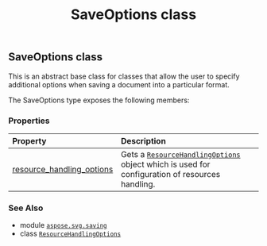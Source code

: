 ﻿---
title: SaveOptions class
second_title: Aspose.SVG for Python via .NET API References
description: 
type: docs
weight: 70
url: /python-net/aspose.svg.saving/saveoptions/
is_root: false
---

## SaveOptions class

This is an abstract base class for classes that allow the user to specify additional options when saving a document into a particular format.



The SaveOptions type exposes the following members:

### Properties
| Property | Description |
| :- | :- |
| [resource_handling_options](/svg/python-net/aspose.svg.saving/saveoptions/resource_handling_options) | Gets a [`ResourceHandlingOptions`](/svg/python-net/aspose.svg.saving/resourcehandlingoptions) object which is used for configuration of resources handling. |



### See Also
* module [`aspose.svg.saving`](..)
* class [`ResourceHandlingOptions`](/svg/python-net/aspose.svg.saving/resourcehandlingoptions)
